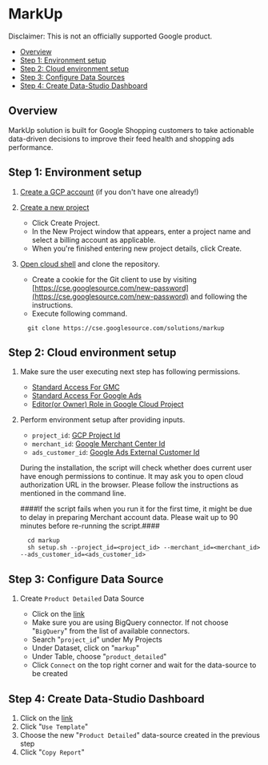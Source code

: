 # MarkUp

Disclaimer: This is not an officially supported Google product.

*   [Overview](#overview)
*   [Step 1: Environment setup](#step-1-environment-setup)
*   [Step 2: Cloud environment setup](#step-2-cloud-environment-setup)
*   [Step 3: Configure Data Sources](#step-3-configure-data-sources)
*   [Step 4: Create Data-Studio Dashboard](#step-4-data-studio-dashboard)

## Overview

MarkUp solution is built for Google Shopping customers to take actionable
data-driven decisions to improve their feed health and shopping ads performance.

## Step 1: Environment setup

1.  [Create a GCP account](https://cloud.google.com/?authuser=1) (if you don't
    have one already!)

2.  [Create a new project](https://console.cloud.google.com/cloud-resource-manager)

    *   Click Create Project.
    *   In the New Project window that appears, enter a project name and select
        a billing account as applicable.
    *   When you're finished entering new project details, click Create.

3.  [Open cloud shell](https://console.cloud.google.com/cloudshell) and clone
    the repository.

    *   Create a cookie for the Git client to use by visiting
        [https://cse.googlesource.com/new-password](https://cse.googlesource.com/new-password)
        and following the instructions.
    *   Execute following command.

    ```
      git clone https://cse.googlesource.com/solutions/markup
    ```

## Step 2: Cloud environment setup

1.  Make sure the user executing next step has following permissions.

    *   [Standard Access For GMC](https://support.google.com/merchants/answer/1637190?hl=en)
    *   [Standard Access For Google Ads](https://support.google.com/google-ads/answer/7476552?hl=en)
    *   [Editor(or Owner) Role in Google Cloud Project](https://cloud.google.com/iam/docs/understanding-roles)

2.  Perform environment setup after providing inputs.

    *   `project_id`:
        [GCP Project Id](https://cloud.google.com/resource-manager/docs/creating-managing-projects)
    *   `merchant_id`:
        [Google Merchant Center Id](https://support.google.com/merchants/answer/188924?hl=en)
    *   `ads_customer_id`:
        [Google Ads External Customer Id](https://support.google.com/google-ads/answer/1704344?hl=en)

    During the installation, the script will check whether does current user
    have enough permissions to continue. It may ask you to open cloud
    authorization URL in the browser. Please follow the instructions as
    mentioned in the command line.

    ####If the script fails when you run it for the first time, it might be due to delay in preparing Merchant account data. Please wait up to 90 minutes before re-running the script.####

    ```
      cd markup
      sh setup.sh --project_id=<project_id> --merchant_id=<merchant_id> --ads_customer_id=<ads_customer_id>
    ```

## Step 3: Configure Data Source

1.  Create `Product Detailed` Data Source

    *   Click on the
        [link](https://datastudio.google.com/c/u/0/datasources/create?connectorId=2)
    *   Make sure you are using BigQuery connector. If not choose "`BigQuery`"
        from the list of available connectors.
    *   Search "`project_id`" under My Projects
    *   Under Dataset, click on "`markup`"
    *   Under Table, choose "`product_detailed`"
    *   Click `Connect` on the top right corner and wait for the data-source to
        be created

## Step 4: Create Data-Studio Dashboard

1.  Click on the
    [link](https://datastudio.google.com/c/u/0/reporting/1IsvsvrfAvyhefHK33zxfj72neYfn9YnO/page/e377/preview)
2.  Click "`Use Template`"
3.  Choose the new "`Product Detailed`" data-source created in the previous step
4.  Click "`Copy Report`"

